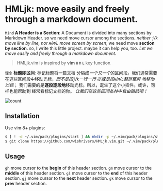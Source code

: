 # HMLjk: move easily and freely through a markdown document.

`Mind` __A Header is a Section__: A Document is divided into many sections by Markdown Header. so we need move cursor among the sections. _neither `j`/`k` move line by line, nor `H`/`M`/`L` move screen by screen_;
we need move **section by section**. so, I write this little project. maybe it can help you, too.
_Let we move easily and freely through a markdown document_.

> HMLjk.vim is inspired by **vim `H` `M` `L`** key function.

`理念` __标题即区间__: 标记标题将一篇文档 分隔成*一个又一个*的区间段。我们通常需要 在这些区间段中移动光标，_而不是按`j`/`k`一行一行 亦或是按`H`/`M`/`L`整屏整屏 地移动光标_；
我们需要的是**逐段逐段地**移动光标。所以，诞生了这个小插件。或许，同样也能帮助到 经常看标记文档的你。
_让我们在这些区间丛林中自由跳跃吧！_

![count](https://hits.seeyoufarm.com/api/count/incr/badge.svg?url=https%3A%2F%2Fgithub.com%2Fwishrivers%2FHMLjk.vim&count_bg=%23303030&title_bg=%23FFFFFF&icon=github.svg&icon_color=%23303030&title=.&edge_flat=false)


## Installation
Use vim 8+ plugins:
```bash
$ [ ! -d ~/.vim/pack/plugins/start ] && mkdir -p ~/.vim/pack/plugins/start
$ git clone https://github.com/wishrivers/HMLjk.vim.git ~/.vim/pack/plugins/start/HMLjk
```

## Usage
`gh` move cursor to the **begin** of this header section.
`gm` move cursor to the **middle** of this header section.
`gl` move cursor to the **end** of this header section.
`gj` move cursor to the **next** header section.
`gk` move cursor to the **prev** header section.

